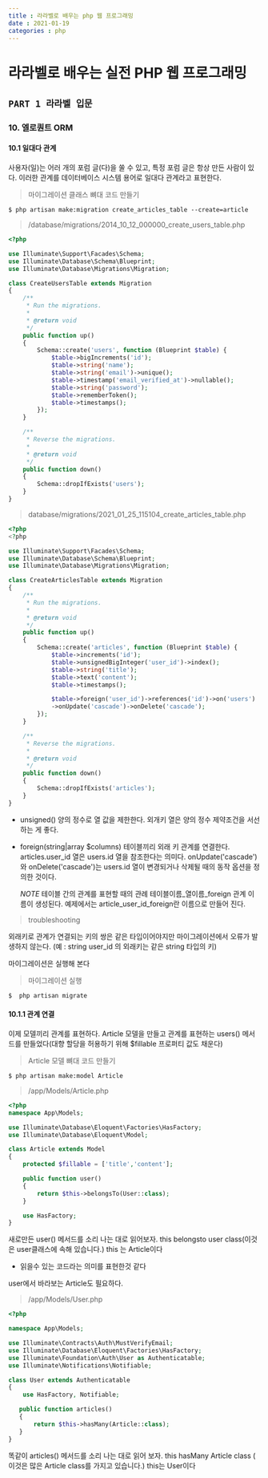 ```yaml
---
title : 라라벨로 배우는 php 웹 프로그래밍
date : 2021-01-19
categories : php
---
```


# 라라벨로 배우는 실전 PHP 웹 프로그래밍

## `PART 1 라라벨 입문`

### 10. 엘로퀀트 ORM

#### 10.1 일대다 관계

사용자(일)는 어러 개의 포럼 글(다)을 쑬 수 있고, 특정 포럼 글은 항상 만든 사람이 있다. 이러한 관계를 데이터베이스 시스템 용어로 일대다 관계라고 표현한다.

> 마이그레이션 클래스 뼈대 코드 만들기

```
$ php artisan make:migration create_articles_table --create=article
```

> /database/migrations/2014_10_12_000000_create_users_table.php

```php
<?php

use Illuminate\Support\Facades\Schema;
use Illuminate\Database\Schema\Blueprint;
use Illuminate\Database\Migrations\Migration;

class CreateUsersTable extends Migration
{
    /**
     * Run the migrations.
     *
     * @return void
     */
    public function up()
    {
        Schema::create('users', function (Blueprint $table) {
            $table->bigIncrements('id');
            $table->string('name');
            $table->string('email')->unique();
            $table->timestamp('email_verified_at')->nullable();
            $table->string('password');
            $table->rememberToken();
            $table->timestamps();
        });
    }

    /**
     * Reverse the migrations.
     *
     * @return void
     */
    public function down()
    {
        Schema::dropIfExists('users');
    }
}

```

> database/migrations/2021_01_25_115104_create_articles_table.php

```php
<?php
<?php

use Illuminate\Support\Facades\Schema;
use Illuminate\Database\Schema\Blueprint;
use Illuminate\Database\Migrations\Migration;

class CreateArticlesTable extends Migration
{
    /**
     * Run the migrations.
     *
     * @return void
     */
    public function up()
    {
        Schema::create('articles', function (Blueprint $table) {
            $table->increments('id');
            $table->unsignedBigInteger('user_id')->index();
            $table->string('title');
            $table->text('content');
            $table->timestamps();

            $table->foreign('user_id')->references('id')->on('users')
            ->onUpdate('cascade')->onDelete('cascade');
        });
    }

    /**
     * Reverse the migrations.
     *
     * @return void
     */
    public function down()
    {
        Schema::dropIfExists('articles');
    }
}

```
+ unsigned()
  양의 정수로 열 값을 제한한다. 외개키 열은 양의 정수 제약조건을 서선하는 게 좋다.

+ foreign(string|array $columns)
  테이블끼리 외래 키 관계를 연결한다. articles.user_id 열은 users.id 열을 참조한다는 의미다. onUpdate('cascade')와 onDelete('cascade')는 users.id 열이 변경되거나 삭제될 때의 동작 옵션을 정의한 것이다.

  _NOTE_
  테이블 간의 관계를 표현할 때의 관례
  테이블이름_열이름_foreign 관계 이름이 생성된다. 예제에서는 article_user_id_foreign란 이름으로 만들어 진다.

> troubleshooting

외래키로 관계가 연결되는 키의 쌍은 같은 타입이어야지만 마이그레이션에서 오류가 발생하지 않는다.
(예 : string user_id 의 외래키는 같은 string 타입의 키)

마이그레이션은 실행해 본다

> 마이그레이션 실행

```
$  php artisan migrate
```

#### 10.1.1 관계 연결
이제 모델끼리 관계를 표현하다. Article 모델을 만들고 관계를 표현하는 users() 메서드를 만들었다(대향 할당을 허용하기 위해 $fillable 프로퍼티 값도 채운다)

> Article 모델 뼈대 코드 만들기

```
$ php artisan make:model Article
```

> /app/Models/Article.php

```php
<?php
namespace App\Models;

use Illuminate\Database\Eloquent\Factories\HasFactory;
use Illuminate\Database\Eloquent\Model;

class Article extends Model
{
    protected $fillable = ['title','content'];

    public function user()
    {
        return $this->belongsTo(User::class);
    }

    use HasFactory;
}

```
 
새로만든 user() 메서드를 소리 나는 대로 읽어보자. this belongsto user class(이것은 user클래스에 속해 있습니다.) this 는 Article이다
- 읽을수 있는 코드라는 의미를 표현한것 같다

user에서 바라보는 Article도 필요하다.

> /app/Models/User.php

```php
<?php

namespace App\Models;

use Illuminate\Contracts\Auth\MustVerifyEmail;
use Illuminate\Database\Eloquent\Factories\HasFactory;
use Illuminate\Foundation\Auth\User as Authenticatable;
use Illuminate\Notifications\Notifiable;

class User extends Authenticatable
{
    use HasFactory, Notifiable;

   public function articles()
   {
       return $this->hasMany(Article::class);
   }
}
```

똑같이 articles() 메서드를 소리 나는 대로 읽어 보자. this hasMany Article class ( 이것은 많은 Article class를 가지고 있습니다.) this는 User이다



